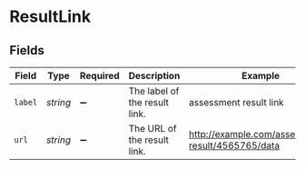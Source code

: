 # ResultLink


## Fields

| Field                                             | Type                                              | Required                                          | Description                                       | Example                                           |
| ------------------------------------------------- | ------------------------------------------------- | ------------------------------------------------- | ------------------------------------------------- | ------------------------------------------------- |
| `label`                                           | *string*                                          | :heavy_minus_sign:                                | The label of the result link.                     | assessment result link                            |
| `url`                                             | *string*                                          | :heavy_minus_sign:                                | The URL of the result link.                       | http://example.com/assessment-result/4565765/data |